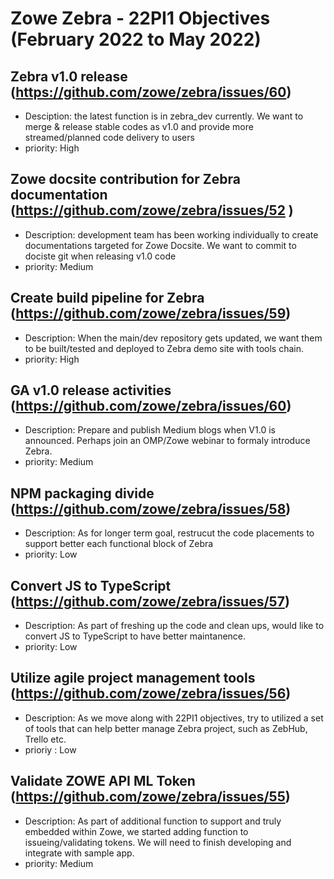 # Zowe Zebra - 22PI1 Objectives (February 2022 to May 2022)

## Zebra v1.0 release (https://github.com/zowe/zebra/issues/60) 
* Desciption: the latest function is in zebra_dev currently. We want to merge & release stable codes as v1.0 and provide more streamed/planned code delivery to users
* priority: High

## Zowe docsite contribution for Zebra documentation (https://github.com/zowe/zebra/issues/52 )
* Description: development team has been working individually to create documentations targeted for Zowe Docsite. We want to commit to dociste git when releasing v1.0 code
* priority: Medium

## Create build pipeline for Zebra (https://github.com/zowe/zebra/issues/59) 
* Description: When the main/dev repository gets updated, we want them to be built/tested and deployed to Zebra demo site with tools chain.
* priority: High

## GA v1.0 release activities (https://github.com/zowe/zebra/issues/60) 
* Description: Prepare and publish Medium blogs when V1.0 is announced. Perhaps join an OMP/Zowe webinar to formaly introduce Zebra.
* priority: Medium

## NPM packaging divide (https://github.com/zowe/zebra/issues/58) 
* Description: As for longer term goal, restrucut the code placements to support better each functional block of Zebra
* priority: Low

## Convert JS to TypeScript (https://github.com/zowe/zebra/issues/57)
* Description: As part of freshing up the code and clean ups, would like to convert JS to TypeScript to have better maintanence.
* priority: Low


## Utilize agile project management tools (https://github.com/zowe/zebra/issues/56) 
* Description: As we move along with 22PI1 objectives, try to utilized a set of tools that can help better manage Zebra project, such as ZebHub, Trello etc.
* prioriy : Low

## Validate ZOWE API ML Token (https://github.com/zowe/zebra/issues/55)
* Description: As part of additional function to support and truly embedded within Zowe, we started adding function to issueing/validating tokens. We will need to finish developing and integrate with sample app.
* priority: Medium




